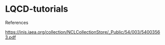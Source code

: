 # LQCD-tutorials

References

https://inis.iaea.org/collection/NCLCollectionStore/_Public/54/003/54003563.pdf
